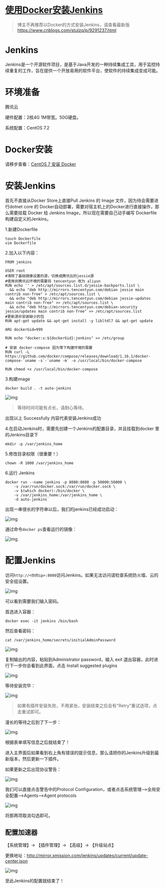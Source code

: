 # [使用Docker安装Jenkins](https://www.cnblogs.com/stulzq/p/8627360.html)

> 博主不再推荐以Docker的方式安装Jenkins，请查看最新版 https://www.cnblogs.com/stulzq/p/9291237.html

# Jenkins

Jenkins是一个开源软件项目，是基于Java开发的一种持续集成工具，用于监控持续重复的工作，旨在提供一个开放易用的软件平台，使软件的持续集成变成可能。

# 环境准备

腾讯云

硬件配置：2核4G 1M带宽。50G硬盘。

系统配置：CentOS 7.2

# Docker安装

请移步查看：[CentOS 7 安装 Docker](http://www.cnblogs.com/stulzq/p/7743073.html)

# 安装Jenkins

首先不直接从Docker Store上直接Pull Jenkins 的 Image 文件，因为待会需要进行dotnet core 的 Docker自动部署，需要对宿主机上的Docker进行直接操作，那么需要挂载 Docker 给 Jenkins Image，所以现在需要自己动手编写 Dockerfile 构建自定义的Jenkins。

1.新建Dockerfile

```shell
touch Dockerfile
vim Dockerfile
```

2.加入以下内容：

```shell
FROM jenkins

USER root
#清除了基础镜像设置的源，切换成腾讯云的jessie源
#使用非腾讯云环境的需要将 tencentyun 改为 aliyun
RUN echo '' > /etc/apt/sources.list.d/jessie-backports.list \
  && echo "deb http://mirrors.tencentyun.com/debian jessie main contrib non-free" > /etc/apt/sources.list \
  && echo "deb http://mirrors.tencentyun.com/debian jessie-updates main contrib non-free" >> /etc/apt/sources.list \
  && echo "deb http://mirrors.tencentyun.com/debian-security jessie/updates main contrib non-free" >> /etc/apt/sources.list
#更新源并安装缺少的包
RUN apt-get update && apt-get install -y libltdl7 && apt-get update

ARG dockerGid=999

RUN echo "docker:x:${dockerGid}:jenkins" >> /etc/group 

# 安装 docker-compose 因为等下构建环境的需要
RUN curl -L https://github.com/docker/compose/releases/download/1.16.1/docker-compose-`uname -s`-`uname -m` -o /usr/local/bin/docker-compose

RUN chmod +x /usr/local/bin/docker-compose
```

3.构建image

```shell
docker build . -t auto-jenkins
```

![img](https://images2018.cnblogs.com/blog/668104/201803/668104-20180322222116474-1640057742.png)

> 等待时间可能有点长，请耐心等待。

出现以上 Successfully 内容代表安装Jenkins成功

4.在启动Jenkins时，需要先创建一个Jenkins的配置目录，并且挂载到docker 里的Jenkins目录下

```shell
mkdir -p /var/jenkins_home
```

5.修改目录权限（很重要！）

```shell
chown -R 1000 /var/jenkins_home
```

6.运行 Jenkins

```shell
docker run --name jenkins -p 8080:8080 -p 50000:50000 \
    -v /var/run/docker.sock:/var/run/docker.sock \
    -v $(which docker):/bin/docker \
    -v /var/jenkins_home:/var/jenkins_home \
    -d auto-jenkins
```

出现一串很长的字符串以后，我们的jenkins已经成功启动：

![img](https://images2018.cnblogs.com/blog/668104/201803/668104-20180322222533517-840973024.png)

通过命令`docker ps`查看运行的镜像：

![img](https://images2018.cnblogs.com/blog/668104/201803/668104-20180322222602116-233245974.png)

# 配置Jenkins

访问`http://<你的ip>:8080`访问Jenkins。如果无法访问请检查系统防火墙、云的安全组设置。

![img](https://images2018.cnblogs.com/blog/668104/201803/668104-20180322223342353-910104143.png)

可以看到需要我们输入密码。

首选进入容器：

```shell
docker exec -it jenkins /bin/bash
```

然后查看密码：

```shell
cat /var/jenkins_home/secrets/initialAdminPassword
```

![img](https://images2018.cnblogs.com/blog/668104/201803/668104-20180322223542177-40967692.png)

复制输出的内容，粘贴到Administrator password，输入 exit 退出容器，此时进行下一步你会看到此界面，点击 Install suggested plugins

![img](https://images2018.cnblogs.com/blog/668104/201803/668104-20180322223626654-1063652757.png)

等待安装完毕：

![img](https://images2018.cnblogs.com/blog/668104/201803/668104-20180322223725671-1549853481.png)

> 如果有插件安装失败，不用紧张，安装结束之后会有"Retry”重试选项，点击重试即可。

漫长的等待之后到了下一步：

![img](https://images2018.cnblogs.com/blog/668104/201803/668104-20180322225250069-660652719.png)

根据表单填写信息之后就结束了！

进入主界面后如果看到右上角有错误的提示信息，那么请把你的Jenkins升级到最新版本，然后更新一下插件。

如果更新之后出现协议警告：

![img](https://images2018.cnblogs.com/blog/668104/201803/668104-20180322230742481-949979217.png)

我们可以直接点击警告中的Protocol Configuration，或者点击系统管理—>全局安全配置—>Agents—>Agent protocols

![img](https://images2018.cnblogs.com/blog/668104/201803/668104-20180322231118355-911681095.png)

将那两项取消勾选即可。

## 配置加速器

【系统管理】-> 【插件管理】-> 【高级】-> 【升级站点】

更换地址：http://mirror.xmission.com/jenkins/updates/current/update-center.json

![img](https://images2018.cnblogs.com/blog/668104/201805/668104-20180505102755229-1403253159.png)

至此Jenkins的配置就结束了！